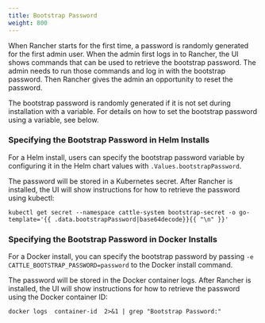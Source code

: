 ```yaml
---
title: Bootstrap Password
weight: 800
---
```


When Rancher starts for the first time, a password is randomly generated for the first admin user. When the admin first logs in to Rancher, the UI shows commands that can be used to retrieve the bootstrap password. The admin needs to run those commands and log in with the bootstrap password. Then Rancher gives the admin an opportunity to reset the password.

The bootstrap password is randomly generated if it is not set during installation with a variable. For details on how to set the bootstrap password using a variable, see below.

### Specifying the Bootstrap Password in Helm Installs

For a Helm install, users can specify the bootstrap password variable by configuring it in the Helm chart values with `.Values.bootstrapPassword`.

The password will be stored in a Kubernetes secret. After Rancher is installed, the UI will show instructions for how to retrieve the password using kubectl:

```
kubectl get secret --namespace cattle-system bootstrap-secret -o go-template='{{ .data.bootstrapPassword|base64decode}}{{ "\n" }}'
```

### Specifying the Bootstrap Password in Docker Installs

For a Docker install, you can specify the bootstrap password by passing `-e CATTLE_BOOTSTRAP_PASSWORD=password` to the Docker install command.

The password will be stored in the Docker container logs. After Rancher is installed, the UI will show instructions for how to retrieve the password using the Docker container ID:

```
docker logs  container-id  2>&1 | grep "Bootstrap Password:"
```